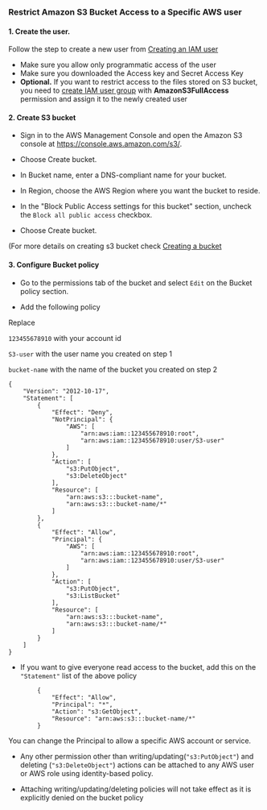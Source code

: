 ### Restrict Amazon S3 Bucket Access to a Specific AWS user

#### 1. Create the user.

Follow the step to create a new user from [Creating an IAM user](https://docs.aws.amazon.com/IAM/latest/UserGuide/id_users_create.html)

- Make sure you allow only programmatic access of the user
- Make sure you downloaded the Access key and Secret Access Key
- **Optional.** If you want to restrict access to the files stored on S3 bucket, you need to [create IAM user group](https://docs.aws.amazon.com/IAM/latest/UserGuide/id_groups_create.html) 
  with **AmazonS3FullAccess** permission and assign it to the newly created user

#### 2. Create S3 bucket

- Sign in to the AWS Management Console and open the Amazon S3 console at https://console.aws.amazon.com/s3/.

- Choose Create bucket.

- In Bucket name, enter a DNS-compliant name for your bucket.

- In Region, choose the AWS Region where you want the bucket to reside.

- In the "Block Public Access settings for this bucket" section, uncheck the `Block all public access` checkbox.

- Choose Create bucket.

(For more details on creating s3 bucket check [Creating a bucket](https://docs.aws.amazon.com/AmazonS3/latest/userguide/create-bucket-overview.html)


#### 3. Configure Bucket policy

- Go to the permissions tab of the bucket and select `Edit` on the Bucket policy section.

- Add the following policy

Replace

`123455678910` with your account id

`S3-user` with the user name you created on step 1

`bucket-name` with the name of the bucket you created on step 2
```
{
    "Version": "2012-10-17",
    "Statement": [
        {
            "Effect": "Deny",
            "NotPrincipal": {
                "AWS": [
                    "arn:aws:iam::123455678910:root",
                    "arn:aws:iam::123455678910:user/S3-user"
                ]
            },
            "Action": [
                "s3:PutObject",
                "s3:DeleteObject"
            ],
            "Resource": [
                "arn:aws:s3:::bucket-name",
                "arn:aws:s3:::bucket-name/*"
            ]
        },
        {
            "Effect": "Allow",
            "Principal": {
                "AWS": [
                    "arn:aws:iam::123455678910:root",
                    "arn:aws:iam::123455678910:user/S3-user"
                ]
            },
            "Action": [
                "s3:PutObject",
                "s3:ListBucket"
            ],
            "Resource": [
                "arn:aws:s3:::bucket-name",
                "arn:aws:s3:::bucket-name/*"
            ]
        }
    ]
}
```

- If you want to give everyone read access to the bucket, add this on the `"Statement"` list of the above policy

```
        {
            "Effect": "Allow",
            "Principal": "*",
            "Action": "s3:GetObject",
            "Resource": "arn:aws:s3:::bucket-name/*"
        }
```

You can change the Principal to allow a specific AWS account or service.

- Any other permission other than writing/updating(`"s3:PutObject"`) and deleting (`"s3:DeleteObject"`) actions can be attached to any AWS user or AWS role using identity-based policy.  

- Attaching writing/updating/deleting policies will not take effect as it is explicitly denied on the bucket policy